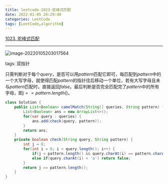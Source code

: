 ```yaml
---
title: leetcode-1023-驼峰式匹配
date: 2022-01-05 20:29:40
categories: LeetCode
tags: [LeetCode,algorithm]
---
```


[1023. 驼峰式匹配](https://leetcode-cn.com/problems/camelcase-matching/)

<hr/>

![image-20220105203017564](https://gitee.com/cao_ziqiang/img/raw/master/20220105203017.png)

tags: 双指针

只需判断对于每个$query$，是否可以用$pattern$匹配它即可，每匹配到$pattern$中的一个大写字母，就使得匹配$pattern$的指针往后移动一个单位，若有大写字母且未与$pattern$匹配时，直接返回$false$。最后判断是否完全匹配完了$pattern$中的所有字母，即$j==pattern.length()$。

```java
class Solution {
    public List<Boolean> camelMatch(String[] queries, String pattern) {
        List<Boolean> ans = new ArrayList<>();
        for(var query : queries) {
            ans.add(check(query, pattern));
        }
        return ans;
    }
    private boolean check(String query, String pattern) {
        int j = 0;
        for(int i = 0; i < query.length(); i++) {
            if(j < pattern.length() && query.charAt(i) == pattern.charAt(j)) j++;
            else if(query.charAt(i) < 'a') return false;
        }
        return j == pattern.length();
    }
}
```

